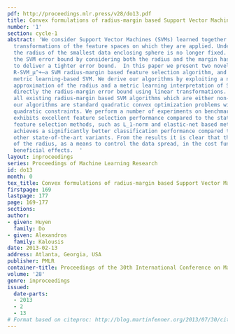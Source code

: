 ```yaml
---
pdf: http://proceedings.mlr.press/v28/do13.pdf
title: Convex formulations of radius-margin based Support Vector Machines
number: '1'
section: cycle-1
abstract: 'We consider Support Vector Machines (SVMs) learned together with linear
  transformations of the feature spaces on which they are applied. Under this scenario
  the radius of the smallest data enclosing sphere is no longer fixed. Therefore optimizing
  the SVM error bound by considering both the radius and the margin has the potential
  to deliver a tighter error bound.  In this paper we present two novel algorithms:
  R-SVM_μ^+—a SVM radius-margin based feature selection algorithm, and R-SVM^+ —  a
  metric learning-based SVM. We derive our algorithms by exploiting a new tighter
  approximation of the radius and a metric learning interpretation of SVM. Both optimize
  directly the radius-margin error bound using linear transformations. Unlike almost
  all existing radius-margin based SVM algorithms which are either non-convex or combinatorial,
  our algorithms are standard quadratic convex optimization problems with linear or
  quadratic constraints. We perform a number of experiments on benchmark datasets.   R-SVM_μ^+
  exhibits excellent feature selection performance compared to the state-of-the-art
  feature selection methods, such as L_1-norm and elastic-net based methods.  R-SVM^+
  achieves a significantly better classification performance compared to SVM and its
  other state-of-the-art variants. From the results it is clear that the incorporation
  of the radius, as a means to control the data spread, in the cost function has strong
  beneficial effects.  '
layout: inproceedings
series: Proceedings of Machine Learning Research
id: do13
month: 0
tex_title: Convex formulations of radius-margin based Support Vector Machines
firstpage: 169
lastpage: 177
page: 169-177
sections: 
author:
- given: Huyen
  family: Do
- given: Alexandros
  family: Kalousis
date: 2013-02-13
address: Atlanta, Georgia, USA
publisher: PMLR
container-title: Proceedings of the 30th International Conference on Machine Learning
volume: '28'
genre: inproceedings
issued:
  date-parts:
  - 2013
  - 2
  - 13
# Format based on citeproc: http://blog.martinfenner.org/2013/07/30/citeproc-yaml-for-bibliographies/
---
```


